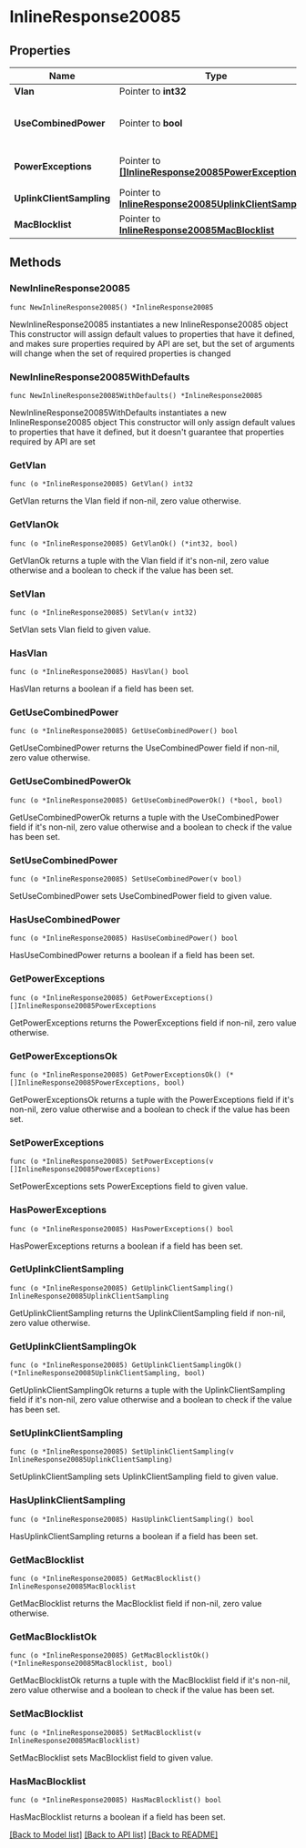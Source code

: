 # InlineResponse20085

## Properties

Name | Type | Description | Notes
------------ | ------------- | ------------- | -------------
**Vlan** | Pointer to **int32** | Management VLAN | [optional] 
**UseCombinedPower** | Pointer to **bool** | The use Combined Power as the default behavior of secondary power supplies on supported devices. | [optional] 
**PowerExceptions** | Pointer to [**[]InlineResponse20085PowerExceptions**](InlineResponse20085PowerExceptions.md) | Exceptions on a per switch basis to \&quot;useCombinedPower\&quot; | [optional] 
**UplinkClientSampling** | Pointer to [**InlineResponse20085UplinkClientSampling**](InlineResponse20085UplinkClientSampling.md) |  | [optional] 
**MacBlocklist** | Pointer to [**InlineResponse20085MacBlocklist**](InlineResponse20085MacBlocklist.md) |  | [optional] 

## Methods

### NewInlineResponse20085

`func NewInlineResponse20085() *InlineResponse20085`

NewInlineResponse20085 instantiates a new InlineResponse20085 object
This constructor will assign default values to properties that have it defined,
and makes sure properties required by API are set, but the set of arguments
will change when the set of required properties is changed

### NewInlineResponse20085WithDefaults

`func NewInlineResponse20085WithDefaults() *InlineResponse20085`

NewInlineResponse20085WithDefaults instantiates a new InlineResponse20085 object
This constructor will only assign default values to properties that have it defined,
but it doesn't guarantee that properties required by API are set

### GetVlan

`func (o *InlineResponse20085) GetVlan() int32`

GetVlan returns the Vlan field if non-nil, zero value otherwise.

### GetVlanOk

`func (o *InlineResponse20085) GetVlanOk() (*int32, bool)`

GetVlanOk returns a tuple with the Vlan field if it's non-nil, zero value otherwise
and a boolean to check if the value has been set.

### SetVlan

`func (o *InlineResponse20085) SetVlan(v int32)`

SetVlan sets Vlan field to given value.

### HasVlan

`func (o *InlineResponse20085) HasVlan() bool`

HasVlan returns a boolean if a field has been set.

### GetUseCombinedPower

`func (o *InlineResponse20085) GetUseCombinedPower() bool`

GetUseCombinedPower returns the UseCombinedPower field if non-nil, zero value otherwise.

### GetUseCombinedPowerOk

`func (o *InlineResponse20085) GetUseCombinedPowerOk() (*bool, bool)`

GetUseCombinedPowerOk returns a tuple with the UseCombinedPower field if it's non-nil, zero value otherwise
and a boolean to check if the value has been set.

### SetUseCombinedPower

`func (o *InlineResponse20085) SetUseCombinedPower(v bool)`

SetUseCombinedPower sets UseCombinedPower field to given value.

### HasUseCombinedPower

`func (o *InlineResponse20085) HasUseCombinedPower() bool`

HasUseCombinedPower returns a boolean if a field has been set.

### GetPowerExceptions

`func (o *InlineResponse20085) GetPowerExceptions() []InlineResponse20085PowerExceptions`

GetPowerExceptions returns the PowerExceptions field if non-nil, zero value otherwise.

### GetPowerExceptionsOk

`func (o *InlineResponse20085) GetPowerExceptionsOk() (*[]InlineResponse20085PowerExceptions, bool)`

GetPowerExceptionsOk returns a tuple with the PowerExceptions field if it's non-nil, zero value otherwise
and a boolean to check if the value has been set.

### SetPowerExceptions

`func (o *InlineResponse20085) SetPowerExceptions(v []InlineResponse20085PowerExceptions)`

SetPowerExceptions sets PowerExceptions field to given value.

### HasPowerExceptions

`func (o *InlineResponse20085) HasPowerExceptions() bool`

HasPowerExceptions returns a boolean if a field has been set.

### GetUplinkClientSampling

`func (o *InlineResponse20085) GetUplinkClientSampling() InlineResponse20085UplinkClientSampling`

GetUplinkClientSampling returns the UplinkClientSampling field if non-nil, zero value otherwise.

### GetUplinkClientSamplingOk

`func (o *InlineResponse20085) GetUplinkClientSamplingOk() (*InlineResponse20085UplinkClientSampling, bool)`

GetUplinkClientSamplingOk returns a tuple with the UplinkClientSampling field if it's non-nil, zero value otherwise
and a boolean to check if the value has been set.

### SetUplinkClientSampling

`func (o *InlineResponse20085) SetUplinkClientSampling(v InlineResponse20085UplinkClientSampling)`

SetUplinkClientSampling sets UplinkClientSampling field to given value.

### HasUplinkClientSampling

`func (o *InlineResponse20085) HasUplinkClientSampling() bool`

HasUplinkClientSampling returns a boolean if a field has been set.

### GetMacBlocklist

`func (o *InlineResponse20085) GetMacBlocklist() InlineResponse20085MacBlocklist`

GetMacBlocklist returns the MacBlocklist field if non-nil, zero value otherwise.

### GetMacBlocklistOk

`func (o *InlineResponse20085) GetMacBlocklistOk() (*InlineResponse20085MacBlocklist, bool)`

GetMacBlocklistOk returns a tuple with the MacBlocklist field if it's non-nil, zero value otherwise
and a boolean to check if the value has been set.

### SetMacBlocklist

`func (o *InlineResponse20085) SetMacBlocklist(v InlineResponse20085MacBlocklist)`

SetMacBlocklist sets MacBlocklist field to given value.

### HasMacBlocklist

`func (o *InlineResponse20085) HasMacBlocklist() bool`

HasMacBlocklist returns a boolean if a field has been set.


[[Back to Model list]](../README.md#documentation-for-models) [[Back to API list]](../README.md#documentation-for-api-endpoints) [[Back to README]](../README.md)


